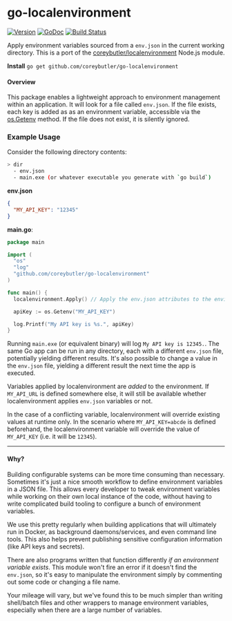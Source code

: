 # go-localenvironment

[![Version](https://img.shields.io/github/tag/coreybutler/go-localenvironment.svg)](https://github.com/coreybutler/go-localenvironment)
[![GoDoc](https://godoc.org/github.com/coreybutler/go-localenvironment?status.svg)](https://godoc.org/github.com/coreybutler/go-localenvironment)
[![Build Status](https://travis-ci.org/coreybutler/go-localenvironment.svg?branch=master)](https://travis-ci.org/coreybutler/go-localenvironment)

Apply environment variables sourced from a `env.json` in the current working directory. This is a port of the [coreybutler/localenvironment](https://github.com/coreybutler/localenvironment) Node.js module.

**Install** `go get github.com/coreybutler/go-localenvironment`

#### Overview

This package enables a lightweight approach to environment management within an application. It will look for a file called `env.json`. If the file exists, each key is added as as an environment variable, accessible via the [os.Getenv](https://golang.org/pkg/os/#Getenv) method. If the file does not exist, it is silently ignored.

### Example Usage

Consider the following directory contents:

```sh
> dir
  - env.json
  - main.exe (or whatever executable you generate with `go build`)
```

**env.json**

```json
{
  "MY_API_KEY": "12345"
}
```

**main.go**:

```go
package main

import (
  "os"
  "log"
  "github.com/coreybutler/go-localenvironment"
)

func main() {
  localenvironment.Apply() // Apply the env.json attributes to the environment variables.

  apiKey := os.Getenv("MY_API_KEY")

  log.Printf("My API key is %s.", apiKey)
}
```

Running `main.exe` (or equivalent binary) will log `My API key is 12345.`. The same Go app can be run in any directory, each with a different `env.json` file, potentially yielding different results. It's also possible to change a value in the `env.json` file, yielding a different result the next time the app is executed.

Variables applied by localenvironment are _added_ to the environment. If `MY_API_URL` is defined somewhere else, it will still be available whether localenvironment applies `env.json` variables or not.

In the case of a conflicting variable, localenvironment will override existing values at runtime only. In the scenario where `MY_API_KEY=abcde` is defined beforehand, the localenvironment variable will override the value of `MY_API_KEY` (i.e. it will be `12345`).

---

#### Why?

Building configurable systems can be more time consuming than necessary. Sometimes it's just a
nice smooth workflow to define environment variables in a JSON file. This allows every developer
to tweak environment variables while working on their own local instance of the code, without having to write complicated build tooling to configure a bunch of environment variables.

We use this pretty regularly when building applications that will ultimately run in Docker, as
background daemons/services, and even command line tools. This also helps prevent publishing
sensitive configuration information (like API keys and secrets).

There are also programs written that function differently _if an environment variable exists_. This
module won't fire an error if it doesn't find the `env.json`, so it's easy to manipulate the environment simply by commenting out some code or changing a file name.

Your mileage will vary, but we've found this to be much simpler than writing shell/batch files and other wrappers to manage environment variables, especially when there are a large number of variables.

